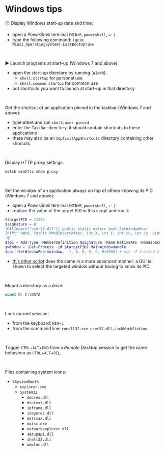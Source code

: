 # Windows tips

:clock2: Display Windows start-up date and time:
- open a _PowerShell_ terminal (`WIN+R`, `powershell`, `⮠ `)
- type the following command: `(gcim Win32_OperatingSystem).LastBootUpTime`

&nbsp;

:arrow_forward: Launch programs at start-up (Windows 7 and above):
- open the start-up directory by running (`WIN+R`):
  - `shell:startup` for personal use
  - `shell:common startup` for common use
- put shortcuts you want to launch at start-up in that directory

&nbsp;

Get the shortcut of an application pinned in the taskbar (Windows 7 and above):
- type `WIN+R` and run `shell:user pinned`
- enter the `TaskBar` directory, it should contain shortcuts to these applications
- there may also be an `ImplicitAppShortcuts` directory containing other shorcuts

&nbsp;

Display HTTP proxy settings:

```bat
netsh winhttp show proxy
```

&nbsp;

Set the window of an application always on top of others knowing its PID (Windows 7 and above):
- open a _PowerShell_ terminal (`WIN+R`, `powershell`, `⮠ `)
- replace the value of the target PID in this script and run it:

```powershell
$targetPID = 12345
$signature = @'
[DllImport("user32.dll")] public static extern bool SetWindowPos(
IntPtr hWnd, IntPtr hWndInsertAfter, int X, int Y, int cx, int cy, uint uFlags);
'@
$api = Add-Type -MemberDefinition $signature -Name NativeAPI -Namespace NativeAPI -Using System.Text -PassThru
$window = (Get-Process -id $targetPID).MainWindowHandle
$api::SetWindowPos($window, -1, 0, 0, 0, 0, 0x0003) # use -2 instead of -1 to cancel the 
```

- [this other script](https://github.com/bkfarnsworth/Always-On-Top-PS-Script/blob/master/Always_On_Top.ps1) does the same in a more advanced manner:
a GUI is shown to select the targeted window without having to know its PID

&nbsp;

Mount a directory as a drive:

```bat
subst D: C:\DATA
```

&nbsp;

Lock current session:
- from the keyboard: `WIN`+`L`
- from the command line: ```rundll32.exe user32.dll,LockWorkStation```

&nbsp;

Trigger `CTRL`+`ALT`+`END` from a _Remote Desktop_ session to get the same behaviour as `CTRL`+`ALT`+`DEL`.

&nbsp;

Files containing system icons:
- `%SystemRoot%`
  - `explorer.exe`
  - `System32`
    - `ddores.dll`
    - `dsuiext.dll`
    - `ieframe.dll`
    - `imageres.dll`
    - `mstscax.dll`
    - `mstsc.exe`
    - `networkexplorer.dll`
    - `setupapi.dll`
    - `shell32.dll`
    - `wmploc.dll`
